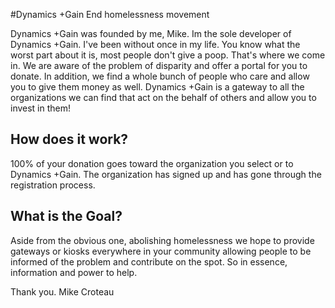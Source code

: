 ﻿#Dynamics +Gain
End homelessness movement


Dynamics +Gain was founded by me, Mike. Im the sole developer of Dynamics +Gain. I've been without once in my life. You know what the worst part about it is, most people don't give a poop. That's where we come in. We are aware of the problem of disparity and offer a portal for you to donate. In addition, we find a whole bunch of people who care and allow you to give them money as well. Dynamics +Gain is a gateway to all the organizations we can find that act on the behalf of others and allow you to invest in them!

## How does it work?
100% of your donation goes toward the organization you select or to Dynamics +Gain. The organization has signed up and has gone through the registration process.

## What is the Goal?
Aside from the obvious one, abolishing homelessness we hope to provide gateways or kiosks everywhere in your community allowing people to be informed of the problem and contribute on the spot. So in essence, information and power to help.


Thank you.
Mike Croteau